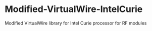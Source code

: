 # Modified-VirtualWire-IntelCurie
Modified VirtualWire library for Intel Curie processor for RF modules 
